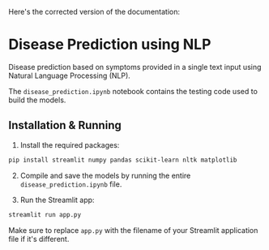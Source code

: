 Here's the corrected version of the documentation:

# Disease Prediction using NLP

Disease prediction based on symptoms provided in a single text input using Natural Language Processing (NLP).

The `disease_prediction.ipynb` notebook contains the testing code used to build the models.

## Installation & Running

1. Install the required packages:
```bash
pip install streamlit numpy pandas scikit-learn nltk matplotlib
```

2. Compile and save the models by running the entire `disease_prediction.ipynb` file.

3. Run the Streamlit app:
```bash
streamlit run app.py
```

Make sure to replace `app.py` with the filename of your Streamlit application file if it's different.
